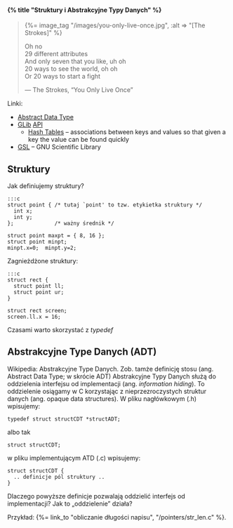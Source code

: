 #### {% title "Struktury i Abstrakcyjne Typy Danych" %}

<blockquote>
  {%= image_tag "/images/you-only-live-once.jpg", :alt => "[The Strokes]" %}
  <p>Oh no<br>
    29 different attributes<br>
    And only seven that you like, uh oh<br>
    20 ways to see the world, oh oh<br>
    Or 20 ways to start a fight</p>
  <p class="author">— The Strokes, “You Only Live Once”</p>
</blockquote>

Linki:

* [Abstract Data Type](http://en.wikipedia.org/wiki/Abstract_data_structure)
* [GLib](http://pl.wikipedia.org/wiki/GLib) [API](https://developer.gnome.org/glib/unstable/)
  - [Hash Tables](https://developer.gnome.org/glib/unstable/glib-Hash-Tables.html) –
  associations between keys and values so that given a key the value can be found quickly
* [GSL](http://www.gnu.org/software/gsl/) – GNU Scientific Library


## Struktury

Jak definiujemy struktury?

    :::c
    struct point { /* tutaj `point' to tzw. etykietka struktury */
      int x;
      int y;
    };             /* ważny średnik */

    struct point maxpt = { 8, 16 };
    struct point minpt;
    minpt.x=0;  minpt.y=2;

Zagnieżdżone struktury:

    :::c
    struct rect {
      struct point ll;
      struct point ur;
    }

    struct rect screen;
    screen.ll.x = 16;

Czasami warto skorzystać z *typedef*




## Abstrakcyjne Type Danych (ADT)

Wikipedia: Abstrakcyjne Type Danych.
Zob. tamże definicję stosu (ang. Abstract Data Type; w skrócie ADT)
Abstrakcyjne Typy Danych służą do oddzielenia interfejsu od implementacji
(ang. *information hiding*).
To oddzielenie osiągamy w C korzystając z nieprzezroczystych struktur danych
(ang. opaque data structures). W pliku nagłówkowym (.h) wpisujemy:

    typedef struct structCDT *structADT;

albo tak

    struct structCDT;

 w pliku implementującym ATD (.c) wpisujemy:

    struct structCDT {
      .. definicje pól struktury ..
    }

Dlaczego powyższe definicje pozwalają oddzielić interfejs od implementacji?
Jak to „oddzielenie” działa?



Przykład: {%= link_to "obliczanie długości napisu", "/pointers/str_len.c" %}.
